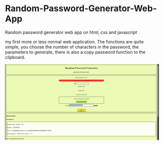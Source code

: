# Random-Password-Generator-Web-App
Random password generator web app on html, css and javascript

my first more or less normal web application. The functions are quite simple, you choose the number of characters in the password, the parameters to generate, there is also a copy password function to the clipboard.

![](webSiteScreen.png)
